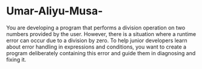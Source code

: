 # Umar-Aliyu-Musa-
You are developing a program that performs a division operation on two numbers provided by the user. However, there is a situation where a runtime error can occur due to a division by zero. To help junior developers learn about error handling in expressions and conditions, you want to create a program deliberately containing this error and guide them in diagnosing and fixing it.
